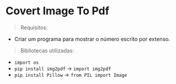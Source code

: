 # Covert Image To Pdf

> Requisitos:
* Criar um programa para mostrar o número escrito por extenso.

> Bibliotecas utilizadas:
* `import os`
* `pip install img2pdf` -> `import img2pdf`
* `pip install Pillow` -> `from PIL import Image`
